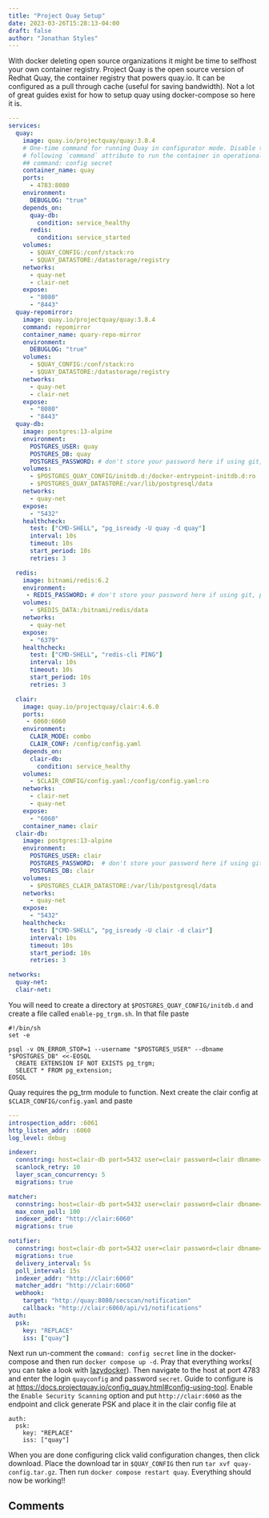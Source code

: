 ```yaml
---
title: "Project Quay Setup"
date: 2023-03-26T15:28:13-04:00
draft: false
author: "Jonathan Styles"
---
```

With docker deleting open source organizations it might be time to selfhost your own container registry.
Project Quay is the open source version of Redhat Quay, the container registry that powers quay.io. It can be configured as a pull through cache (useful for saving bandwidth). Not a lot of great guides exist for how to setup quay using docker-compose so here it is.
```yaml
---
services:
  quay:
    image: quay.io/projectquay/quay:3.8.4
    # One-time command for running Quay in configurator mode. Disable the
    # following `command` attribute to run the container in operational mode.
    ## command: config secret
    container_name: quay
    ports:
      - 4783:8080
    environment:
      DEBUGLOG: "true"
    depends_on:
      quay-db:
        condition: service_healthy
      redis:
        condition: service_started
    volumes:
      - $QUAY_CONFIG:/conf/stack:ro
      - $QUAY_DATASTORE:/datastorage/registry
    networks:
      - quay-net
      - clair-net
    expose:
      - "8080"
      - "8443"
  quay-repomirror:
    image: quay.io/projectquay/quay:3.8.4
    command: repomirror
    container_name: quary-repo-mirror
    environment:
      DEBUGLOG: "true"
    volumes:
      - $QUAY_CONFIG:/conf/stack:ro
      - $QUAY_DATASTORE:/datastorage/registry
    networks:
      - quay-net
      - clair-net
    expose:
      - "8080"
      - "8443"
  quay-db:
    image: postgres:13-alpine
    environment:
      POSTGRES_USER: quay
      POSTGRES_DB: quay
      POSTGRES_PASSWORD: # don't store your password here if using git, place it elsewhere using a env_file
    volumes:
      - $POSTGRES_QUAY_CONFIG/initdb.d:/docker-entrypoint-initdb.d:ro
      - $POSTGRES_QUAY_DATASTORE:/var/lib/postgresql/data
    networks:
      - quay-net
    expose:
      - "5432"
    healthcheck:
      test: ["CMD-SHELL", "pg_isready -U quay -d quay"]
      interval: 10s
      timeout: 10s
      start_period: 10s
      retries: 3

  redis:
    image: bitnami/redis:6.2
    environment:
     - REDIS_PASSWORD: # don't store your password here if using git, place it elsewhere using a env_file
    volumes:
      - $REDIS_DATA:/bitnami/redis/data
    networks:
      - quay-net
    expose:
      - "6379"
    healthcheck:
      test: ["CMD-SHELL", "redis-cli PING"]
      interval: 10s
      timeout: 10s
      start_period: 10s
      retries: 3

  clair:
    image: quay.io/projectquay/clair:4.6.0
    ports:
     - 6060:6060
    environment:
      CLAIR_MODE: combo
      CLAIR_CONF: /config/config.yaml
    depends_on:
      clair-db:
        condition: service_healthy
    volumes:
      - $CLAIR_CONFIG/config.yaml:/config/config.yaml:ro
    networks:
      - clair-net
      - quay-net
    expose:
      - "6060"
    container_name: clair
  clair-db:
    image: postgres:13-alpine
    environment:
      POSTGRES_USER: clair
      POSTGRES_PASSWORD:  # don't store your password here if using git, place it elsewhere using a env_file
      POSTGRES_DB: clair
    volumes:
      - $POSTGRES_CLAIR_DATASTORE:/var/lib/postgresql/data
    networks:
      - quay-net
    expose:
      - "5432"
    healthcheck:
      test: ["CMD-SHELL", "pg_isready -U clair -d clair"]
      interval: 10s
      timeout: 10s
      start_period: 10s
      retries: 3

networks:
  quay-net:
  clair-net:
```
You will need to create a directory at ` $POSTGRES_QUAY_CONFIG/initdb.d ` and create a file called ` enable-pg_trgm.sh `. In that file paste
```shell
#!/bin/sh
set -e

psql -v ON_ERROR_STOP=1 --username "$POSTGRES_USER" --dbname "$POSTGRES_DB" <<-EOSQL
  CREATE EXTENSION IF NOT EXISTS pg_trgm;
  SELECT * FROM pg_extension;
EOSQL

```
Quay requires the pg_trm module to function. Next create the clair config at ` $CLAIR_CONFIG/config.yaml ` and paste
```yaml
---
introspection_addr: :6061
http_listen_addr: :6060
log_level: debug

indexer:
  connstring: host=clair-db port=5432 user=clair password=clair dbname=clair sslmode=disable
  scanlock_retry: 10
  layer_scan_concurrency: 5
  migrations: true

matcher:
  connstring: host=clair-db port=5432 user=clair password=clair dbname=clair sslmode=disable
  max_conn_poll: 100
  indexer_addr: "http://clair:6060"
  migrations: true

notifier:
  connstring: host=clair-db port=5432 user=clair password=clair dbname=clair sslmode=disable
  migrations: true
  delivery_interval: 5s
  poll_interval: 15s
  indexer_addr: "http://clair:6060"
  matcher_addr: "http://clair:6060"
  webhook:
    target: "http://quay:8080/secscan/notification"
    callback: "http://clair:6060/api/v1/notifications"
auth:
  psk:
    key: "REPLACE"
    iss: ["quay"]
```
Next run un-comment the `command: config secret` line in the docker-compose and then run `docker compose up -d`. Pray that everything works( you can take a look with [lazydocker](https://github.com/jesseduffield/lazydocker)). Then navigate to the host at port 4783 and enter the login `quayconfig` and password `secret`. Guide to configure is at https://docs.projectquay.io/config_quay.html#config-using-tool. Enable the `Enable Security Scanning` option and put `http://clair:6060` as the endpoint and click generate PSK and place it in the clair config file at
```
auth:
  psk:
    key: "REPLACE"
    iss: ["quay"]
```
When you are done configuring click valid configuration changes, then click download. Place the download tar in `$QUAY_CONFIG` then run `tar xvf quay-config.tar.gz`.
Then run `docker compose restart quay`. Everything should now be working!!
## Comments
